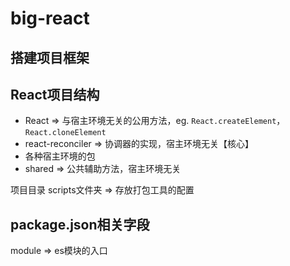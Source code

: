 # big-react

## 搭建项目框架

## React项目结构

- React => 与宿主环境无关的公用方法，eg. `React.createElement`，`React.cloneElement`
- react-reconciler => 协调器的实现，宿主环境无关【核心】
- 各种宿主环境的包
- shared => 公共辅助方法，宿主环境无关

项目目录
scripts文件夹 => 存放打包工具的配置

## package.json相关字段

module => es模块的入口
